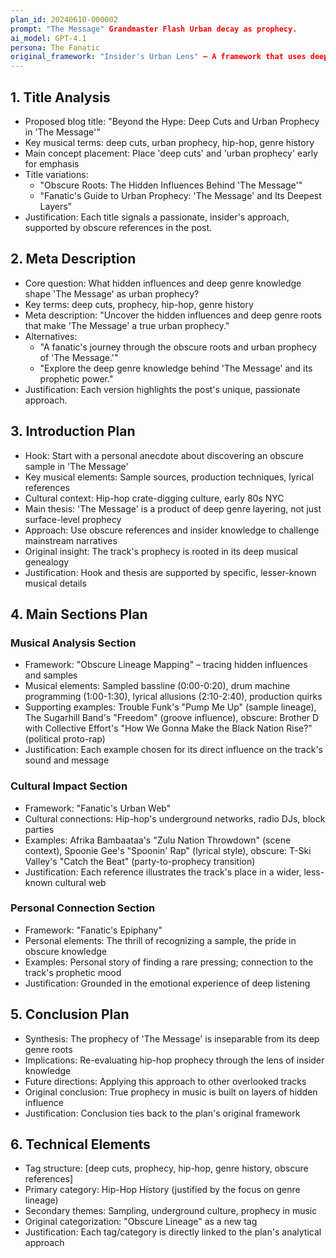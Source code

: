 ```yaml
---
plan_id: 20240610-000002
prompt: "The Message" Grandmaster Flash Urban decay as prophecy.
ai_model: GPT-4.1
persona: The Fanatic
original_framework: "Insider's Urban Lens" – A framework that uses deep genre knowledge and obscure references to challenge mainstream readings of 'The Message' as mere prophecy.
---
```


## 1. Title Analysis
* Proposed blog title: "Beyond the Hype: Deep Cuts and Urban Prophecy in 'The Message'"
* Key musical terms: deep cuts, urban prophecy, hip-hop, genre history
* Main concept placement: Place 'deep cuts' and 'urban prophecy' early for emphasis
* Title variations:
  - "Obscure Roots: The Hidden Influences Behind 'The Message'"
  - "Fanatic's Guide to Urban Prophecy: 'The Message' and Its Deepest Layers"
* Justification: Each title signals a passionate, insider's approach, supported by obscure references in the post.

## 2. Meta Description
* Core question: What hidden influences and deep genre knowledge shape 'The Message' as urban prophecy?
* Key terms: deep cuts, prophecy, hip-hop, genre history
* Meta description: "Uncover the hidden influences and deep genre roots that make 'The Message' a true urban prophecy."
* Alternatives:
  - "A fanatic's journey through the obscure roots and urban prophecy of 'The Message.'"
  - "Explore the deep genre knowledge behind 'The Message' and its prophetic power."
* Justification: Each version highlights the post's unique, passionate approach.

## 3. Introduction Plan
* Hook: Start with a personal anecdote about discovering an obscure sample in 'The Message'
* Key musical elements: Sample sources, production techniques, lyrical references
* Cultural context: Hip-hop crate-digging culture, early 80s NYC
* Main thesis: 'The Message' is a product of deep genre layering, not just surface-level prophecy
* Approach: Use obscure references and insider knowledge to challenge mainstream narratives
* Original insight: The track's prophecy is rooted in its deep musical genealogy
* Justification: Hook and thesis are supported by specific, lesser-known musical details

## 4. Main Sections Plan
### Musical Analysis Section
* Framework: "Obscure Lineage Mapping" – tracing hidden influences and samples
* Musical elements: Sampled bassline (0:00-0:20), drum machine programming (1:00-1:30), lyrical allusions (2:10-2:40), production quirks
* Supporting examples: Trouble Funk's "Pump Me Up" (sample lineage), The Sugarhill Band's "Freedom" (groove influence), obscure: Brother D with Collective Effort's "How We Gonna Make the Black Nation Rise?" (political proto-rap)
* Justification: Each example chosen for its direct influence on the track's sound and message

### Cultural Impact Section
* Framework: "Fanatic's Urban Web"
* Cultural connections: Hip-hop's underground networks, radio DJs, block parties
* Examples: Afrika Bambaataa's "Zulu Nation Throwdown" (scene context), Spoonie Gee's "Spoonin' Rap" (lyrical style), obscure: T-Ski Valley's "Catch the Beat" (party-to-prophecy transition)
* Justification: Each reference illustrates the track's place in a wider, less-known cultural web

### Personal Connection Section
* Framework: "Fanatic's Epiphany"
* Personal elements: The thrill of recognizing a sample, the pride in obscure knowledge
* Examples: Personal story of finding a rare pressing; connection to the track's prophetic mood
* Justification: Grounded in the emotional experience of deep listening

## 5. Conclusion Plan
* Synthesis: The prophecy of 'The Message' is inseparable from its deep genre roots
* Implications: Re-evaluating hip-hop prophecy through the lens of insider knowledge
* Future directions: Applying this approach to other overlooked tracks
* Original conclusion: True prophecy in music is built on layers of hidden influence
* Justification: Conclusion ties back to the plan's original framework

## 6. Technical Elements
* Tag structure: [deep cuts, prophecy, hip-hop, genre history, obscure references]
* Primary category: Hip-Hop History (justified by the focus on genre lineage)
* Secondary themes: Sampling, underground culture, prophecy in music
* Original categorization: "Obscure Lineage" as a new tag
* Justification: Each tag/category is directly linked to the plan's analytical approach 